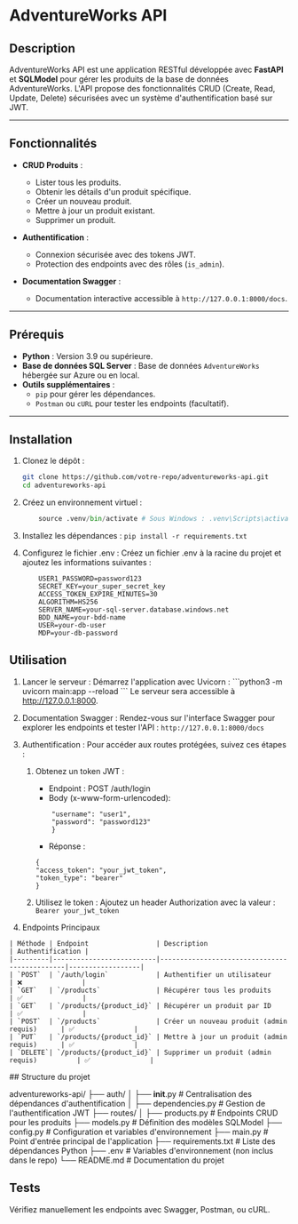 # AdventureWorks API

## Description

AdventureWorks API est une application RESTful développée avec **FastAPI** et **SQLModel** pour gérer les produits de la base de données AdventureWorks. L'API propose des fonctionnalités CRUD (Create, Read, Update, Delete) sécurisées avec un système d'authentification basé sur JWT.

---

## Fonctionnalités

- **CRUD Produits** :
  - Lister tous les produits.
  - Obtenir les détails d'un produit spécifique.
  - Créer un nouveau produit.
  - Mettre à jour un produit existant.
  - Supprimer un produit.

- **Authentification** :
  - Connexion sécurisée avec des tokens JWT.
  - Protection des endpoints avec des rôles (`is_admin`).

- **Documentation Swagger** :
  - Documentation interactive accessible à `http://127.0.0.1:8000/docs`.

---

## Prérequis

- **Python** : Version 3.9 ou supérieure.
- **Base de données SQL Server** : Base de données `AdventureWorks` hébergée sur Azure ou en local.
- **Outils supplémentaires** : 
  - `pip` pour gérer les dépendances.
  - `Postman` ou `cURL` pour tester les endpoints (facultatif).

---

## Installation

1. Clonez le dépôt :
   ```bash
   git clone https://github.com/votre-repo/adventureworks-api.git
   cd adventureworks-api
   ```


2. Créez un environnement virtuel : 
    ``` python -m venv .venv
        source .venv/bin/activate # Sous Windows : .venv\Scripts\activate
    ```


3. Installez les dépendances :
    ``` pip install -r requirements.txt ```


4. Configurez le fichier .env : Créez un fichier .env à la racine du projet et ajoutez les informations suivantes :
    ``` USER1_USERNAME=user1
        USER1_PASSWORD=password123
        SECRET_KEY=your_super_secret_key
        ACCESS_TOKEN_EXPIRE_MINUTES=30
        ALGORITHM=HS256
        SERVER_NAME=your-sql-server.database.windows.net
        BDD_NAME=your-bdd-name
        USER=your-db-user
        MDP=your-db-password
    ```


## Utilisation

1. Lancer le serveur : Démarrez l'application avec Uvicorn : 
    ``̀  python3 -m uvicorn main:app --reload ```
    Le serveur sera accessible à http://127.0.0.1:8000.


2. Documentation Swagger : Rendez-vous sur l'interface Swagger pour explorer les endpoints et tester l'API :
    ``` http://127.0.0.1:8000/docs ```


3. Authentification : Pour accéder aux routes protégées, suivez ces étapes : 
    1. Obtenez un token JWT :
        - Endpoint : POST /auth/login
        - Body (x-www-form-urlencoded):
        ``` {
            "username": "user1",
            "password": "password123"
            }
        ```
        - Réponse :
        ```
        {
        "access_token": "your_jwt_token",
        "token_type": "bearer"
        }
        ```
    
    2. Utilisez le token : Ajoutez un header Authorization avec la valeur :
        ``` Bearer your_jwt_token ```


4. Endpoints Principaux

```
| Méthode | Endpoint                 | Description                                  | Authentification |
|---------|--------------------------|----------------------------------------------|------------------|
| `POST`  | `/auth/login`            | Authentifier un utilisateur                  | ❌               |
| `GET`   | `/products`              | Récupérer tous les produits                  | ✅               |
| `GET`   | `/products/{product_id}` | Récupérer un produit par ID                  | ✅               |
| `POST`  | `/products`              | Créer un nouveau produit (admin requis)      | ✅               |
| `PUT`   | `/products/{product_id}` | Mettre à jour un produit (admin requis)      | ✅               |
| `DELETE`| `/products/{product_id}` | Supprimer un produit (admin requis)          | ✅               |
```


## Structure du projet

adventureworks-api/
├── auth/
│   ├── __init__.py          # Centralisation des dépendances d'authentification
│   ├── dependencies.py      # Gestion de l'authentification JWT
├── routes/
│   ├── products.py          # Endpoints CRUD pour les produits
├── models.py                # Définition des modèles SQLModel
├── config.py                # Configuration et variables d'environnement
├── main.py                  # Point d'entrée principal de l'application
├── requirements.txt         # Liste des dépendances Python
├── .env                     # Variables d'environnement (non inclus dans le repo)
└── README.md                # Documentation du projet



## Tests

Vérifiez manuellement les endpoints avec Swagger, Postman, ou cURL.


